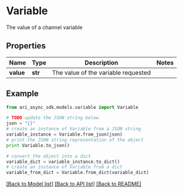 # Variable

The value of a channel variable

## Properties
Name | Type | Description | Notes
------------ | ------------- | ------------- | -------------
**value** | **str** | The value of the variable requested | 

## Example

```python
from ari_async_sdk.models.variable import Variable

# TODO update the JSON string below
json = "{}"
# create an instance of Variable from a JSON string
variable_instance = Variable.from_json(json)
# print the JSON string representation of the object
print Variable.to_json()

# convert the object into a dict
variable_dict = variable_instance.to_dict()
# create an instance of Variable from a dict
variable_from_dict = Variable.from_dict(variable_dict)
```
[[Back to Model list]](../README.md#documentation-for-models) [[Back to API list]](../README.md#documentation-for-api-endpoints) [[Back to README]](../README.md)


